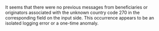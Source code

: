 It seems that there were no previous messages from beneficiaries or originators associated with the unknown country code 270 in the corresponding field on the input side. This occurrence appears to be an isolated logging error or a one-time anomaly.
